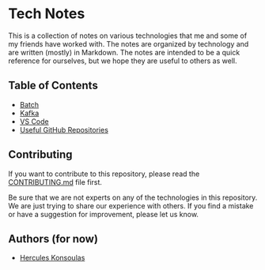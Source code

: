 # Tech Notes

This is a collection of notes on various technologies that me and some of my friends have worked with. The notes are organized by technology and are written (mostly) in Markdown. The notes are intended to be a quick reference for ourselves, but we hope they are useful to others as well.

## Table of Contents

* [Batch](Batch/)
* [Kafka](Kafka/kafka.md)
* [VS Code](VS%20Code/)
* [Useful GitHub Repositories](Useful%20GitHub%20Repos/README.md)

## Contributing

If you want to contribute to this repository, please read the [CONTRIBUTING.md](CONTRIBUTING.md) file first.

Be sure that we are not experts on any of the technologies in this repository. We are just trying to share our experience with others. If you find a mistake or have a suggestion for improvement, please let us know.

## Authors (for now)

- [Hercules Konsoulas](https://github.com/dyka3773)